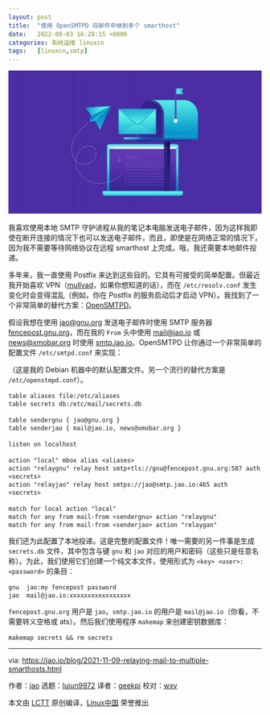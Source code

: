 ```yaml
---
layout: post
title:	"使用 OpenSMTPD 将邮件中继到多个 smarthost"
date:	2022-08-03 16:28:15 +0800 
categories:	系统运维 linuxcn 
tags:	[linuxcn,smtp]
---
```



![](/Asserts/Images/album/202208/03/162813rc900xbgx3xggxxg.jpg)


我喜欢使用本地 SMTP 守护进程从我的笔记本电脑发送电子邮件，因为这样我即使在断开连接的情况下也可以发送电子邮件，而且，即使是在网络正常的情况下，因为我不需要等待网络协议在远程 smarthost 上完成。哦，我还需要本地邮件投递。


多年来，我一直使用 Postfix 来达到这些目的。它具有可接受的简单配置。但最近我开始喜欢 VPN（[mullvad](https://en.wikipedia.org/wiki/Mullvad)，如果你想知道的话），而在 `/etc/resolv.conf` 发生变化时会变得混乱（例如，你在 Postfix 的服务启动后才启动 VPN）。我找到了一个非常简单的替代方案：[OpenSMTPD](https://www.opensmtpd.org/)。


假设我想在使用 [jao@gnu.org](mailto:jao@gnu.org) 发送电子邮件时使用 SMTP 服务器 [fencepost.gnu.org](http://fencepost.gnu.org)，而在我的 `From` 头中使用 [mail@jao.io](mailto:mail@jao.io) 或 [news@xmobar.org](mailto:news@xmobar.org) 时使用 [smtp.jao.io](http://smtp.jao.io)。OpenSMTPD 让你通过一个非常简单的配置文件 `/etc/smtpd.conf` 来实现：


（这是我的 Debian 机器中的默认配置文件。另一个流行的替代方案是 `/etc/openstmpd.conf`）。



```
table aliases file:/etc/aliases
table secrets db:/etc/mail/secrets.db

table sendergnu { jao@gnu.org }
table senderjao { mail@jao.io, news@xmobar.org }

listen on localhost

action "local" mbox alias <aliases>
action "relaygnu" relay host smtp+tls://gnu@fencepost.gnu.org:587 auth <secrets>
action "relayjao" relay host smtps://jao@smtp.jao.io:465 auth <secrets>

match for local action "local"
match for any from mail-from <sendergnu> action "relaygnu"
match for any from mail-from <senderjao> action "relaygan"

```

我们还为此配置了本地投递。这是完整的配置文件！唯一需要的另一件事是生成 `secrets.db` 文件，其中包含与键 `gnu` 和 `jao` 对应的用户和密码（这些只是任意名称）。为此，我们使用它们创建一个纯文本文件，使用形式为 `<key> <user>:<password>` 的条目：



```
gnu  jao:my fencepost password
jao  mail@jao.io:xxxxxxxxxxxxxxxxx

```

`fencepost.gnu.org` 用户是 `jao`，`smtp.jao.io` 的用户是 `mail@jao.io`（你看，不需要转义空格或 ats）。然后我们使用程序 `makemap` 来创建密钥数据库：



```
makemap secrets && rm secrets

```



---


via: <https://jao.io/blog/2021-11-09-relaying-mail-to-multiple-smarthosts.html>


作者：[jao](https://jao.io) 选题：[lujun9972](https://github.com/lujun9972) 译者：[geekpi](https://github.com/geekpi) 校对：[wxy](https://github.com/wxy)


本文由 [LCTT](https://github.com/LCTT/TranslateProject) 原创编译，[Linux中国](https://linux.cn/) 荣誉推出
